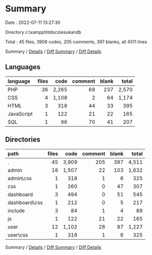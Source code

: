 # Summary

Date : 2022-07-11 13:27:30

Directory c:\\xampp\\htdocs\\esukandb

Total : 45 files,  3909 codes, 205 comments, 397 blanks, all 4511 lines

Summary / [Details](details.md) / [Diff Summary](diff.md) / [Diff Details](diff-details.md)

## Languages
| language | files | code | comment | blank | total |
| :--- | ---: | ---: | ---: | ---: | ---: |
| PHP | 36 | 2,265 | 68 | 237 | 2,570 |
| CSS | 4 | 1,108 | 2 | 64 | 1,174 |
| HTML | 3 | 318 | 44 | 33 | 395 |
| JavaScript | 1 | 122 | 21 | 22 | 165 |
| SQL | 1 | 96 | 70 | 41 | 207 |

## Directories
| path | files | code | comment | blank | total |
| :--- | ---: | ---: | ---: | ---: | ---: |
| . | 45 | 3,909 | 205 | 397 | 4,511 |
| admin | 18 | 1,507 | 22 | 103 | 1,632 |
| admin\\css | 1 | 318 | 1 | 6 | 325 |
| css | 1 | 260 | 0 | 47 | 307 |
| dashboard | 3 | 494 | 0 | 51 | 545 |
| dashboard\\css | 1 | 212 | 0 | 5 | 217 |
| include | 3 | 84 | 1 | 4 | 89 |
| js | 1 | 122 | 21 | 22 | 165 |
| user | 12 | 1,102 | 28 | 97 | 1,227 |
| user\\css | 1 | 318 | 1 | 6 | 325 |

Summary / [Details](details.md) / [Diff Summary](diff.md) / [Diff Details](diff-details.md)